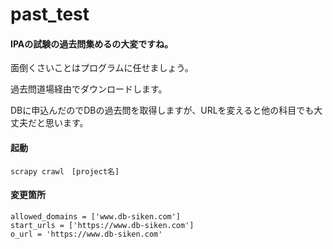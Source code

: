 # past_test

#### IPAの試験の過去問集めるの大変ですね。

面倒くさいことはプログラムに任せましょう。

過去問道場経由でダウンロードします。

DBに申込んだのでDBの過去問を取得しますが、URLを変えると他の科目でも大丈夫だと思います。

#### 起動

```
scrapy crawl　[project名]
```

#### 変更箇所
```
allowed_domains = ['www.db-siken.com']
start_urls = ['https://www.db-siken.com']
o_url = 'https://www.db-siken.com'
```
